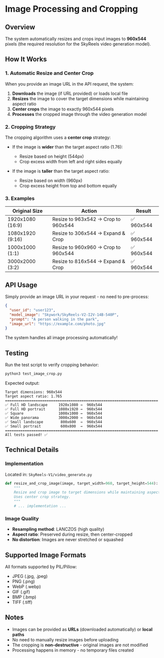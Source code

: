 # Image Processing and Cropping

## Overview

The system automatically resizes and crops input images to **960x544** pixels (the required resolution for the SkyReels video generation model).

## How It Works

### 1. Automatic Resize and Center Crop

When you provide an image URL in the API request, the system:

1. **Downloads** the image (if URL provided) or loads local file
2. **Resizes** the image to cover the target dimensions while maintaining aspect ratio
3. **Center crops** the image to exactly 960x544 pixels
4. **Processes** the cropped image through the video generation model

### 2. Cropping Strategy

The cropping algorithm uses a **center crop** strategy:

- If the image is **wider** than the target aspect ratio (1.76):
  - Resize based on height (544px)
  - Crop excess width from left and right sides equally
  
- If the image is **taller** than the target aspect ratio:
  - Resize based on width (960px)
  - Crop excess height from top and bottom equally

### 3. Examples

| Original Size | Action | Result |
|---------------|--------|--------|
| 1920x1080 (16:9) | Resize to 963x542 → Crop to 960x544 | ✅ 960x544 |
| 1080x1920 (9:16) | Resize to 306x544 → Expand & Crop | ✅ 960x544 |
| 1000x1000 (1:1) | Resize to 960x960 → Crop to 960x544 | ✅ 960x544 |
| 3000x2000 (3:2) | Resize to 816x544 → Expand & Crop | ✅ 960x544 |

## API Usage

Simply provide an image URL in your request - no need to pre-process:

```json
{
  "user_id": "user123",
  "model_image": "Skywork/SkyReels-V2-I2V-14B-540P",
  "prompt": "A person walking in the park",
  "image_url": "https://example.com/photo.jpg"
}
```

The system handles all image processing automatically!

## Testing

Run the test script to verify cropping behavior:

```bash
python3 test_image_crop.py
```

Expected output:
```
Target dimensions: 960x544
Target aspect ratio: 1.765
======================================================================
✅ Full HD landscape     1920x1080 →  960x544
✅ Full HD portrait      1080x1920 →  960x544
✅ Square                1000x1000 →  960x544
✅ Wide panorama         3000x2000 →  960x544
✅ Small landscape        800x600  →  960x544
✅ Small portrait         600x800  →  960x544
======================================================================
All tests passed! ✅
```

## Technical Details

### Implementation

Located in: `SkyReels-V1/video_generate.py`

```python
def resize_and_crop_image(image, target_width=960, target_height=544):
    """
    Resize and crop image to target dimensions while maintaining aspect ratio.
    Uses center crop strategy.
    """
    # ... implementation ...
```

### Image Quality

- **Resampling method**: LANCZOS (high quality)
- **Aspect ratio**: Preserved during resize, then center-cropped
- **No distortion**: Images are never stretched or squashed

## Supported Image Formats

All formats supported by PIL/Pillow:
- JPEG (.jpg, .jpeg)
- PNG (.png)
- WebP (.webp)
- GIF (.gif)
- BMP (.bmp)
- TIFF (.tiff)

## Notes

- Images can be provided as **URLs** (downloaded automatically) or **local paths**
- No need to manually resize images before uploading
- The cropping is **non-destructive** - original images are not modified
- Processing happens in memory - no temporary files created

